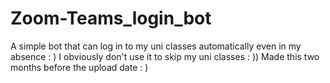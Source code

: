 # Zoom-Teams_login_bot
A simple bot that can log in to my uni classes automatically even in my absence : )
I obviously don't use it to skip my uni classes : ))
Made this two months before the upload date : )
